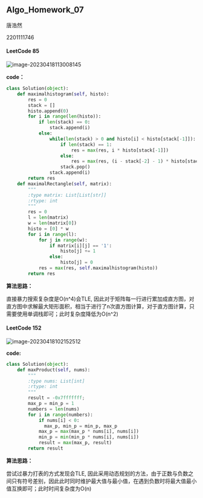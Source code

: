 ## AIgo_Homework_07

唐浩然 

2201111746



#### LeetCode 85

![image-20230418113008145](C:\Users\Tinker\Desktop\23春季\算分\HW\pic\Leetcode_85.png)

**code：**

```python
class Solution(object):
    def maximalhistogram(self, histo):
        res = 0
        stack = []
        histo.append(0)
        for i in range(len(histo)):
            if len(stack) == 0:
                stack.append(i)
            else:
                while(len(stack) > 0 and histo[i] < histo[stack[-1]]):
                    if len(stack) == 1:
                        res = max(res, i * histo[stack[-1]])
                    else:
                        res = max(res, (i - stack[-2] - 1) * histo[stack[-1]])
                    stack.pop()
                stack.append(i)
        return res
    def maximalRectangle(self, matrix):
        """
        :type matrix: List[List[str]]
        :rtype: int
        """
        res = 0
        l = len(matrix)
        w = len(matrix[0])
        histo = [0] * w
        for i in range(l):
            for j in range(w):
                if matrix[i][j] == '1':
                    histo[j] += 1
                else:
                    histo[j] = 0
            res = max(res, self.maximalhistogram(histo))
        return res
```

**算法思路：**

直接暴力搜索复杂度是O(n^4)会TLE, 因此对于矩阵每一行进行累加成直方图，对直方图中求解最大矩形面积，相当于进行了n次直方图计算，对于直方图计算，只需要使用单调栈即可；此时复杂度降低为O(n^2)

#### LeetCode 152

![image-20230418102152512](C:\Users\Tinker\Desktop\23春季\算分\HW\pic\Leetcode_152.png)

**code:**

```python
class Solution(object):
    def maxProduct(self, nums):
        """
        :type nums: List[int]
        :rtype: int
        """
        result = -0x7fffffff;
        max_p = min_p = 1
        numbers = len(nums)
        for i in range(numbers):
            if nums[i] < 0:
              max_p, min_p = min_p, max_p
            max_p = max(max_p * nums[i], nums[i])
            min_p = min(min_p * nums[i], nums[i])
            result = max(max_p, result)
        return result
```

**算法思路：**

尝试过暴力打表的方式发现会TLE, 因此采用动态规划的方法，由于正数与负数之间只有符号差别，因此此时同时维护最大值与最小值，在遇到负数时将最大值最小值互换即可；此时时间复杂度为O(n)